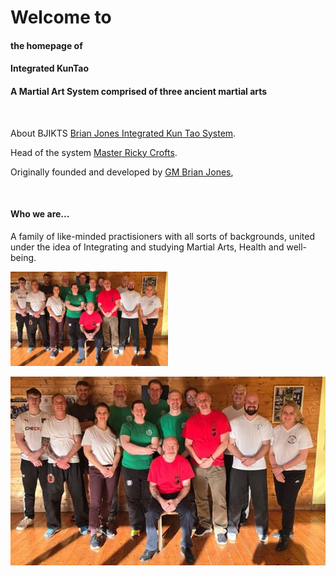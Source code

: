 # Welcome to 
#### the homepage of
#### Integrated KunTao
#### A Martial Art System comprised of three ancient martial arts

&emsp;

About BJIKTS [Brian Jones Integrated Kun Tao System](about). 

Head of the system [Master Ricky Crofts](ricky).

Originally founded and developed by [GM Brian Jones](brian), 

&emsp;

#### **Who we are...**

 A family of like-minded practisioners with all sorts of backgrounds, united under the idea of Integrating and studying Martial Arts, Health and well-being.

<img src="images/Bonn2025.jpeg" alt="image" width="50%" height="auto">

![Bonn group 2025](images/Bonn2025.jpeg "Group picture in Bonn 2025")
